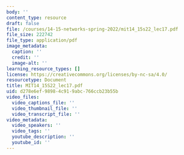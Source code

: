 ```yaml
---
body: ''
content_type: resource
draft: false
file: /courses/14-15-networks-spring-2022/mit14_15s22_lec17.pdf
file_size: 222742
file_type: application/pdf
image_metadata:
  caption: ''
  credit: ''
  image-alt: ''
learning_resource_types: []
license: https://creativecommons.org/licenses/by-nc-sa/4.0/
resourcetype: Document
title: MIT14_15S22_lec17.pdf
uid: d278e6ef-9898-4c91-9abc-766ccb23b55b
video_files:
  video_captions_file: ''
  video_thumbnail_file: ''
  video_transcript_file: ''
video_metadata:
  video_speakers: ''
  video_tags: ''
  youtube_description: ''
  youtube_id: ''
---
```

